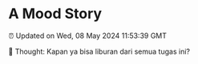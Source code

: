 # A Mood Story

⏰ Updated on Wed, 08 May 2024 11:53:39 GMT

💭 Thought: Kapan ya bisa liburan dari semua tugas ini?

